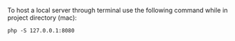 To host a local server through terminal use the following command while in project directory (mac):

`php -S 127.0.0.1:8080`


